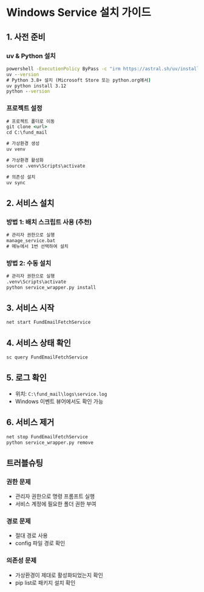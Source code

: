 # Windows Service 설치 가이드

## 1. 사전 준비

### uv & Python 설치
```cmd
powershell -ExecutionPolicy ByPass -c "irm https://astral.sh/uv/install.ps1 | iex"
uv --version
# Python 3.8+ 설치 (Microsoft Store 또는 python.org에서)
uv python install 3.12
python --version
```

### 프로젝트 설정
```cmd
# 프로젝트 폴더로 이동
git clone <url>
cd C:\fund_mail

# 가상환경 생성
uv venv

# 가상환경 활성화
source .venv\Scripts\activate

# 의존성 설치
uv sync

```

## 2. 서비스 설치

### 방법 1: 배치 스크립트 사용 (추천)
```cmd
# 관리자 권한으로 실행
manage_service.bat
# 메뉴에서 1번 선택하여 설치
```

### 방법 2: 수동 설치
```cmd
# 관리자 권한으로 실행
.venv\Scripts\activate
python service_wrapper.py install
```

## 3. 서비스 시작
```cmd
net start FundEmailFetchService
```

## 4. 서비스 상태 확인
```cmd
sc query FundEmailFetchService
```

## 5. 로그 확인
- 위치: `C:\fund_mail\logs\service.log`
- Windows 이벤트 뷰어에서도 확인 가능

## 6. 서비스 제거
```cmd
net stop FundEmailFetchService
python service_wrapper.py remove
```

## 트러블슈팅

### 권한 문제
- 관리자 권한으로 명령 프롬프트 실행
- 서비스 계정에 필요한 폴더 권한 부여

### 경로 문제
- 절대 경로 사용
- config 파일 경로 확인

### 의존성 문제
- 가상환경이 제대로 활성화되었는지 확인
- pip list로 패키지 설치 확인